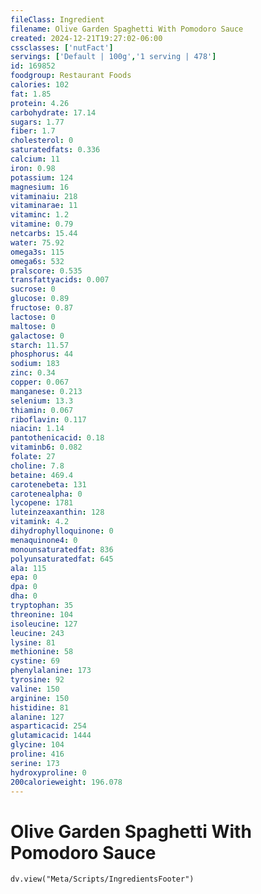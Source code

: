 ```yaml
---
fileClass: Ingredient
filename: Olive Garden Spaghetti With Pomodoro Sauce
created: 2024-12-21T19:27:02-06:00
cssclasses: ['nutFact']
servings: ['Default | 100g','1 serving | 478']
id: 169852
foodgroup: Restaurant Foods
calories: 102
fat: 1.85
protein: 4.26
carbohydrate: 17.14
sugars: 1.77
fiber: 1.7
cholesterol: 0
saturatedfats: 0.336
calcium: 11
iron: 0.98
potassium: 124
magnesium: 16
vitaminaiu: 218
vitaminarae: 11
vitaminc: 1.2
vitamine: 0.79
netcarbs: 15.44
water: 75.92
omega3s: 115
omega6s: 532
pralscore: 0.535
transfattyacids: 0.007
sucrose: 0
glucose: 0.89
fructose: 0.87
lactose: 0
maltose: 0
galactose: 0
starch: 11.57
phosphorus: 44
sodium: 183
zinc: 0.34
copper: 0.067
manganese: 0.213
selenium: 13.3
thiamin: 0.067
riboflavin: 0.117
niacin: 1.14
pantothenicacid: 0.18
vitaminb6: 0.082
folate: 27
choline: 7.8
betaine: 469.4
carotenebeta: 131
carotenealpha: 0
lycopene: 1781
luteinzeaxanthin: 128
vitamink: 4.2
dihydrophylloquinone: 0
menaquinone4: 0
monounsaturatedfat: 836
polyunsaturatedfat: 645
ala: 115
epa: 0
dpa: 0
dha: 0
tryptophan: 35
threonine: 104
isoleucine: 127
leucine: 243
lysine: 81
methionine: 58
cystine: 69
phenylalanine: 173
tyrosine: 92
valine: 150
arginine: 150
histidine: 81
alanine: 127
asparticacid: 254
glutamicacid: 1444
glycine: 104
proline: 416
serine: 173
hydroxyproline: 0
200calorieweight: 196.078
---
```


# Olive Garden Spaghetti With Pomodoro Sauce

```dataviewjs
dv.view("Meta/Scripts/IngredientsFooter")
```